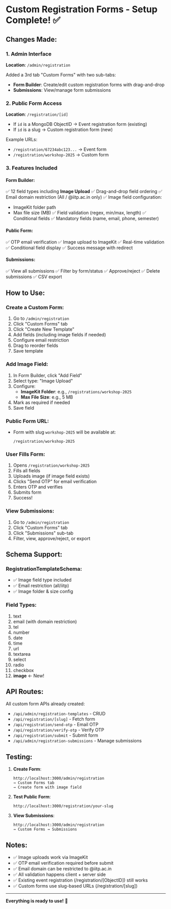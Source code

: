 # Custom Registration Forms - Setup Complete! ✅

## Changes Made:

### 1. Admin Interface
**Location**: `/admin/registration`

Added a 3rd tab "Custom Forms" with two sub-tabs:
- **Form Builder**: Create/edit custom registration forms with drag-and-drop
- **Submissions**: View/manage form submissions

### 2. Public Form Access
**Location**: `/registration/[id]`

- If `id` is a MongoDB ObjectID → Event registration form (existing)
- If `id` is a slug → Custom registration form (new)

Example URLs:
- `/registration/67234abc123...` → Event form
- `/registration/workshop-2025` → Custom form

### 3. Features Included

#### Form Builder:
✅ 12 field types including **Image Upload**
✅ Drag-and-drop field ordering
✅ Email domain restriction (All / @iitp.ac.in only)
✅ Image field configuration:
   - ImageKit folder path
   - Max file size (MB)
✅ Field validation (regex, min/max, length)
✅ Conditional fields
✅ Mandatory fields (name, email, phone, semester)

#### Public Form:
✅ OTP email verification
✅ Image upload to ImageKit
✅ Real-time validation
✅ Conditional field display
✅ Success message with redirect

#### Submissions:
✅ View all submissions
✅ Filter by form/status
✅ Approve/reject
✅ Delete submissions
✅ CSV export

## How to Use:

### Create a Custom Form:
1. Go to `/admin/registration`
2. Click "Custom Forms" tab
3. Click "Create New Template"
4. Add fields (including image fields if needed)
5. Configure email restriction
6. Drag to reorder fields
7. Save template

### Add Image Field:
1. In Form Builder, click "Add Field"
2. Select type: "Image Upload"
3. Configure:
   - **ImageKit Folder**: e.g., `/registrations/workshop-2025`
   - **Max File Size**: e.g., 5 MB
4. Mark as required if needed
5. Save field

### Public Form URL:
- Form with slug `workshop-2025` will be available at:
  ```
  /registration/workshop-2025
  ```

### User Fills Form:
1. Opens `/registration/workshop-2025`
2. Fills all fields
3. Uploads image (if image field exists)
4. Clicks "Send OTP" for email verification
5. Enters OTP and verifies
6. Submits form
7. Success!

### View Submissions:
1. Go to `/admin/registration`
2. Click "Custom Forms" tab
3. Click "Submissions" sub-tab
4. Filter, view, approve/reject, or export

## Schema Support:

### RegistrationTemplateSchema:
- ✅ Image field type included
- ✅ Email restriction (all/iitp)
- ✅ Image folder & size config

### Field Types:
1. text
2. email (with domain restriction)
3. tel
4. number
5. date
6. time
7. url
8. textarea
9. select
10. radio
11. checkbox
12. **image** ← New!

## API Routes:

All custom form APIs already created:
- `/api/admin/registration-templates` - CRUD
- `/api/registration/[slug]` - Fetch form
- `/api/registration/send-otp` - Email OTP
- `/api/registration/verify-otp` - Verify OTP
- `/api/registration/submit` - Submit form
- `/api/admin/registration-submissions` - Manage submissions

## Testing:

1. **Create Form**:
   ```
   http://localhost:3000/admin/registration
   → Custom Forms tab
   → Create form with image field
   ```

2. **Test Public Form**:
   ```
   http://localhost:3000/registration/your-slug
   ```

3. **View Submissions**:
   ```
   http://localhost:3000/admin/registration
   → Custom Forms → Submissions
   ```

## Notes:

- ✅ Image uploads work via ImageKit
- ✅ OTP email verification required before submit
- ✅ Email domain can be restricted to @iitp.ac.in
- ✅ All validation happens client + server side
- ✅ Existing event registration (/registration/[ObjectID]) still works
- ✅ Custom forms use slug-based URLs (/registration/[slug])

---

**Everything is ready to use!** 🚀
